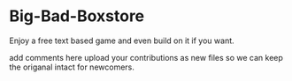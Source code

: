 # Big-Bad-Boxstore
Enjoy a free text based game and even build on it if you want.

add comments here
upload your contributions as new files so we can keep the origanal intact for newcomers.
